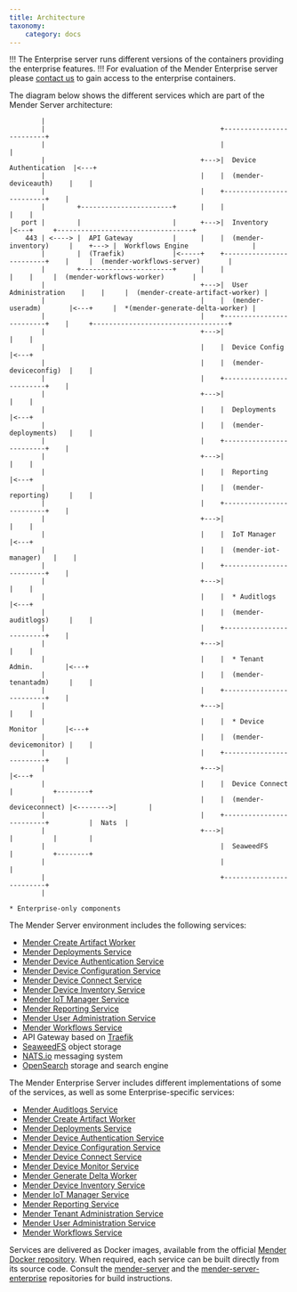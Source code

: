 ```yaml
---
title: Architecture
taxonomy:
    category: docs
---
```


!!! The Enterprise server runs different versions of the containers providing the enterprise features.
!!! For evaluation of the Mender Enterprise server please [contact us](https://mender.io/contact-us) to gain access to the enterprise containers.

The diagram below shows the different services which are part of the Mender Server architecture:

```
        |
        |                                            +-------------------------+
        |                                            |                         |
        |                                       +--->|  Device Authentication  |<---+
        |                                       |    |  (mender-deviceauth)    |    |
        |                                       |    +-------------------------+    |
        |        +-----------------------+      |    |                         |    |
   port |        |                       |      +--->|  Inventory              |<---+     +----------------------------------+
    443 | <----> |  API Gateway          |      |    |  (mender-inventory)     |    +---> |  Workflows Engine                |
        |        |  (Traefik)            |<-----+    +-------------------------+    |     |  (mender-workflows-server)       |
        |        +-----------------------+      |    |                         |    |     |  (mender-workflows-worker)       |
        |                                       +--->|  User Administration    |    |     |  (mender-create-artifact-worker) |
        |                                       |    |  (mender-useradm)       |<---+     |  *(mender-generate-delta-worker) |
        |                                       |    +-------------------------+    |     +----------------------------------+
        |                                       +--->|                         |    |
        |                                       |    |  Device Config          |<---+
        |                                       |    |  (mender-deviceconfig)  |    |
        |                                       |    +-------------------------+    |
        |                                       +--->|                         |    |
        |                                       |    |  Deployments            |<---+
        |                                       |    |  (mender-deployments)   |    |
        |                                       |    +-------------------------+    |
        |                                       +--->|                         |    |
        |                                       |    |  Reporting              |<---+
        |                                       |    |  (mender-reporting)     |    |
        |                                       |    +-------------------------+    |
        |                                       +--->|                         |    |
        |                                       |    |  IoT Manager            |<---+
        |                                       |    |  (mender-iot-manager)   |    |
        |                                       |    +-------------------------+    |
        |                                       +--->|                         |    |
        |                                       |    |  * Auditlogs            |<---+
        |                                       |    |  (mender-auditlogs)     |    |
        |                                       |    +-------------------------+    |
        |                                       +--->|                         |    |
        |                                       |    |  * Tenant Admin.        |<---+
        |                                       |    |  (mender-tenantadm)     |    |
        |                                       |    +-------------------------+    |
        |                                       +--->|                         |    |
        |                                       |    |  * Device Monitor       |<---+
        |                                       |    |  (mender-devicemonitor) |    |
        |                                       |    +-------------------------+    |
        |                                       +--->|                         |<---+
        |                                       |    |  Device Connect         |          +--------+
        |                                       |    |  (mender-deviceconnect) |<-------->|        |
        |                                       |    +-------------------------+          |  Nats  |
        |                                       +--->|                         |          |        |
        |                                            |  SeaweedFS              |          +--------+
        |                                            |                         |
        |                                            +-------------------------+
        |

* Enterprise-only components
```

The Mender Server environment includes the following services:

- [Mender Create Artifact Worker](https://github.com/mendersoftware/mender-server/tree/main/backend/services/create-artifact-worker/?target=_blank)
- [Mender Deployments Service](https://github.com/mendersoftware/mender-server/tree/main/backend/services/deployments/?target=_blank)
- [Mender Device Authentication Service](https://github.com/mendersoftware/mender-server/tree/main/backend/services/deviceauth/?target=_blank)
- [Mender Device Configuration Service](https://github.com/mendersoftware/mender-server/tree/main/backend/services/deviceconfig/?target=_blank)
- [Mender Device Connect Service](https://github.com/mendersoftware/mender-server/tree/main/backend/services/deviceconnect/?target=_blank)
- [Mender Device Inventory Service](https://github.com/mendersoftware/mender-server/tree/main/backend/services/inventory/?target=_blank)
- [Mender IoT Manager Service](https://github.com/mendersoftware/mender-server/tree/main/backend/services/iot-manager/?target=_blank)
- [Mender Reporting Service](https://github.com/mendersoftware/mender-server/tree/main/backend/services/reporting/?target=_blank)
- [Mender User Administration Service](https://github.com/mendersoftware/mender-server/tree/main/backend/services/useradm/?target=_blank)
- [Mender Workflows Service](https://github.com/mendersoftware/mender-server/tree/main/backend/services/workflows/?target=_blank)
- API Gateway based on [Traefik](https://doc.traefik.io/traefik/?target=_blank)
- [SeaweedFS](https://github.com/seaweedfs/seaweedfs?target=_blank) object storage
- [NATS.io](https://nats.io?target=_blank) messaging system
- [OpenSearch](https://www.opensearch.org?target=_blank) storage and search engine

The Mender Enterprise Server includes different implementations of some of the services, as well as some Enterprise-specific services:

- [Mender Auditlogs Service](https://github.com/mendersoftware/mender-server-enterprise/tree/main/backend/services/auditlogs/?target=_blank)
- [Mender Create Artifact Worker](https://github.com/mendersoftware/mender-server-enterprise/tree/main/backend/services/create-artifact-worker/?target=_blank)
- [Mender Deployments Service](https://github.com/mendersoftware/mender-server-enterprise/tree/main/backend/services/deployments/?target=_blank)
- [Mender Device Authentication Service](https://github.com/mendersoftware/mender-server-enterprise/tree/main/backend/services/deviceauth/?target=_blank)
- [Mender Device Configuration Service](https://github.com/mendersoftware/mender-server-enterprise/tree/main/backend/services/deviceconfig/?target=_blank)
- [Mender Device Connect Service](https://github.com/mendersoftware/mender-server-enterprise/tree/main/backend/services/deviceconnect/?target=_blank)
- [Mender Device Monitor Service](https://github.com/mendersoftware/mender-server-enterprise/tree/main/backend/services/devicemonitor/?target=_blank)
- [Mender Generate Delta Worker](https://github.com/mendersoftware/mender-server-enterprise/tree/main/backend/services/generate-delta-worker/?target=_blank)
- [Mender Device Inventory Service](https://github.com/mendersoftware/mender-server-enterprise/tree/main/backend/services/inventory/?target=_blank)
- [Mender IoT Manager Service](https://github.com/mendersoftware/mender-server-enterprise/tree/main/backend/services/iot-manager/?target=_blank)
- [Mender Reporting Service](https://github.com/mendersoftware/mender-server-enterprise/tree/main/backend/services/reporting/?target=_blank)
- [Mender Tenant Administration Service](https://github.com/mendersoftware/mender-server-enterprise/tree-enterprise/main/backend/services/tenantadm/?target=_blank)
- [Mender User Administration Service](https://github.com/mendersoftware/mender-server-enterprise/tree/main/backend/services/useradm/?target=_blank)
- [Mender Workflows Service](https://github.com/mendersoftware/mender-server-enterprise/tree-enterprise/main/backend/services/workflows/?target=_blank)

Services are delivered as Docker images, available from the official
[Mender Docker repository](https://hub.docker.com/r/mendersoftware/?target=_blank).
When required, each service can be built directly from its source code. Consult the
[mender-server](https://github.com/mendersoftware/mender-server) and the
[mender-server-enterprise](https://github.com/mendersoftware/mender-server-enterprise)
repositories for build instructions.
